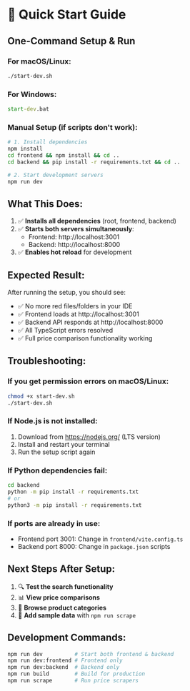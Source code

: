 # 🚀 Quick Start Guide

## One-Command Setup & Run

### For macOS/Linux:
```bash
./start-dev.sh
```

### For Windows:
```cmd
start-dev.bat
```

### Manual Setup (if scripts don't work):
```bash
# 1. Install dependencies
npm install
cd frontend && npm install && cd ..
cd backend && pip install -r requirements.txt && cd ..

# 2. Start development servers
npm run dev
```

## What This Does:

1. ✅ **Installs all dependencies** (root, frontend, backend)
2. ✅ **Starts both servers simultaneously**:
   - Frontend: http://localhost:3001
   - Backend: http://localhost:8000
3. ✅ **Enables hot reload** for development

## Expected Result:

After running the setup, you should see:
- ✅ No more red files/folders in your IDE
- ✅ Frontend loads at http://localhost:3001
- ✅ Backend API responds at http://localhost:8000
- ✅ All TypeScript errors resolved
- ✅ Full price comparison functionality working

## Troubleshooting:

### If you get permission errors on macOS/Linux:
```bash
chmod +x start-dev.sh
./start-dev.sh
```

### If Node.js is not installed:
1. Download from https://nodejs.org/ (LTS version)
2. Install and restart your terminal
3. Run the setup script again

### If Python dependencies fail:
```bash
cd backend
python -m pip install -r requirements.txt
# or
python3 -m pip install -r requirements.txt
```

### If ports are already in use:
- Frontend port 3001: Change in `frontend/vite.config.ts`
- Backend port 8000: Change in `package.json` scripts

## Next Steps After Setup:

1. 🔍 **Test the search functionality**
2. 📊 **View price comparisons**  
3. 🛒 **Browse product categories**
4. 🔧 **Add sample data** with `npm run scrape`

## Development Commands:

```bash
npm run dev          # Start both frontend & backend
npm run dev:frontend # Frontend only
npm run dev:backend  # Backend only
npm run build        # Build for production
npm run scrape       # Run price scrapers
```